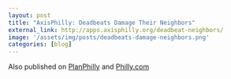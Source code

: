 ```yaml
---
layout: post
title: "AxisPhilly: Deadbeats Damage Their Neighbors"
external_link: http://apps.axisphilly.org/deadbeat-neighbors/
image: '/assets/img/posts/deadbeats-damage-neighbors.png'
categories: [blog]
---
```


Also published on <a href="http://planphilly.com/articles/2013/03/09/part-one-lax-property-tax-enforcement-and-brazen-deadbeat-investors-have-depressed-philadelphia-s-property-tax-base-by-9-5-billion" target="_blank">PlanPhilly</a> and <a href="http://www.philly.com/philly/news/195690591.html" target="_blank">Philly.com</a>